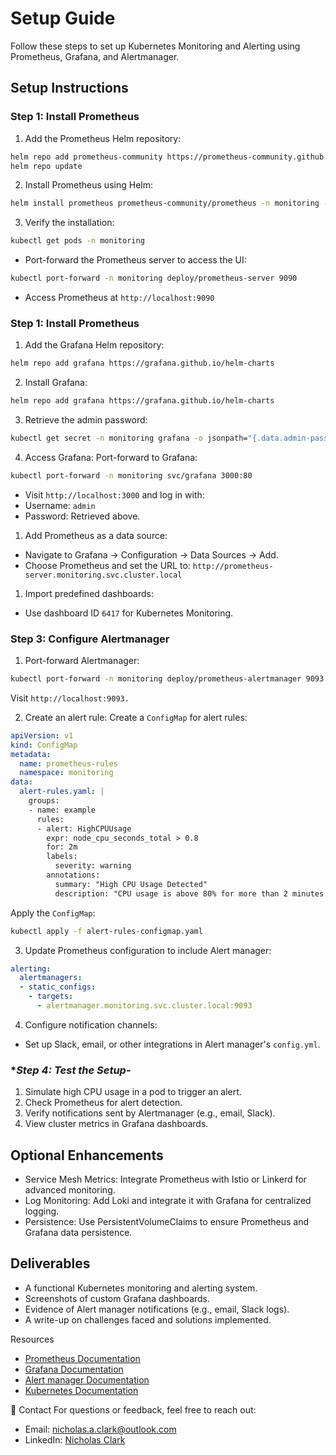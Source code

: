 # Setup Guide
Follow these steps to set up Kubernetes Monitoring and Alerting using Prometheus, Grafana, and Alertmanager.

## **Setup Instructions**

### **Step 1: Install Prometheus**

1. Add the Prometheus Helm repository:
```bash
helm repo add prometheus-community https://prometheus-community.github.io/helm-charts
helm repo update
```
2. Install Prometheus using Helm:
```bash
helm install prometheus prometheus-community/prometheus -n monitoring --create-namespace
```
3. Verify the installation:
```bash
kubectl get pods -n monitoring
```
- Port-forward the Prometheus server to access the UI:
```bash
kubectl port-forward -n monitoring deploy/prometheus-server 9090
```
- Access Prometheus at `http://localhost:9090`

### **Step 1: Install Prometheus**

1. Add the Grafana Helm repository:
```bash
helm repo add grafana https://grafana.github.io/helm-charts
```

2. Install Grafana:
```bash
helm repo add grafana https://grafana.github.io/helm-charts
```

3. Retrieve the admin password:
```bash
kubectl get secret -n monitoring grafana -o jsonpath="{.data.admin-password}" | base64 --decode
```
4. Access Grafana:
Port-forward to Grafana:
```bash
kubectl port-forward -n monitoring svc/grafana 3000:80
```
- Visit `http://localhost:3000` and log in with:
- Username: `admin`
- Password: Retrieved above.

1. Add Prometheus as a data source:
- Navigate to Grafana -> Configuration -> Data Sources -> Add.
- Choose Prometheus and set the URL to:
` http://prometheus-server.monitoring.svc.cluster.local `

1. Import predefined dashboards:
- Use dashboard ID `6417` for Kubernetes Monitoring.

### **Step 3: Configure Alertmanager**

1. Port-forward Alertmanager:
```bash
kubectl port-forward -n monitoring deploy/prometheus-alertmanager 9093
```
Visit `http://localhost:9093.`

2. Create an alert rule: Create a `ConfigMap` for alert rules:

```yaml
apiVersion: v1
kind: ConfigMap
metadata:
  name: prometheus-rules
  namespace: monitoring
data:
  alert-rules.yaml: |
    groups:
    - name: example
      rules:
      - alert: HighCPUUsage
        expr: node_cpu_seconds_total > 0.8
        for: 2m
        labels:
          severity: warning
        annotations:
          summary: "High CPU Usage Detected"
          description: "CPU usage is above 80% for more than 2 minutes."
```

Apply the `ConfigMap`:

```bash
kubectl apply -f alert-rules-configmap.yaml
```

3. Update Prometheus configuration to include Alert manager:

```yaml
alerting:
  alertmanagers:
  - static_configs:
    - targets:
      - alertmanager.monitoring.svc.cluster.local:9093
```

4. Configure notification channels:
- Set up Slack, email, or other integrations in Alert manager's `config.yml`.

### **Step 4: Test the Setup*-

1. Simulate high CPU usage in a pod to trigger an alert.
2. Check Prometheus for alert detection.
3. Verify notifications sent by Alertmanager (e.g., email, Slack).
4. View cluster metrics in Grafana dashboards.

## Optional Enhancements
- Service Mesh Metrics: Integrate Prometheus with Istio or Linkerd for advanced monitoring.
- Log Monitoring: Add Loki and integrate it with Grafana for centralized logging.
- Persistence: Use PersistentVolumeClaims to ensure Prometheus and Grafana data persistence.

## Deliverables
- A functional Kubernetes monitoring and alerting system.
- Screenshots of custom Grafana dashboards.
- Evidence of Alert manager notifications (e.g., email, Slack logs).
- A write-up on challenges faced and solutions implemented.

Resources
- [Prometheus Documentation](https://prometheus.io/docs/introduction/overview/)
- [Grafana Documentation](https://grafana.com/docs/)
- [Alert manager Documentation](https://prometheus.io/docs/alerting/latest/alertmanager/)
- [Kubernetes Documentation](https://kubernetes.io/docs/home/)

📧 Contact
For questions or feedback, feel free to reach out:

- Email: nicholas.a.clark@outlook.com
- LinkedIn: [Nicholas Clark](https://www.linkedin.com/in/nicholas-a-clark/)